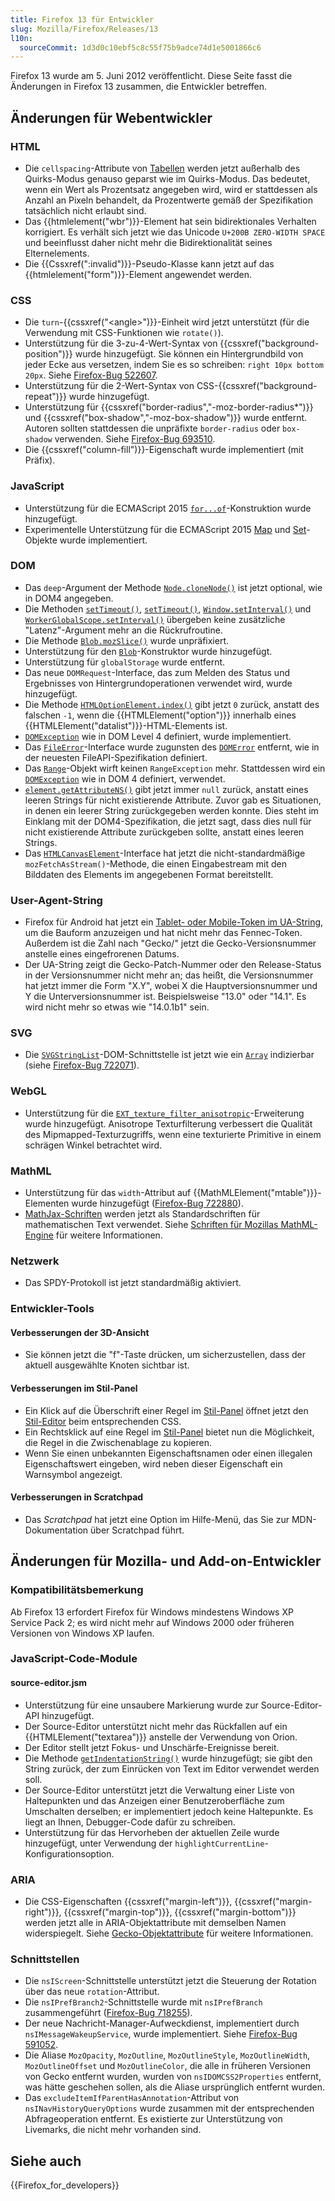 ```yaml
---
title: Firefox 13 für Entwickler
slug: Mozilla/Firefox/Releases/13
l10n:
  sourceCommit: 1d3d0c10ebf5c8c55f75b9adce74d1e5001866c6
---
```


Firefox 13 wurde am 5. Juni 2012 veröffentlicht. Diese Seite fasst die Änderungen in Firefox 13 zusammen, die Entwickler betreffen.

## Änderungen für Webentwickler

### HTML

- Die `cellspacing`-Attribute von [Tabellen](/de/docs/Web/HTML/Reference/Elements/table#cellspacing) werden jetzt außerhalb des Quirks-Modus genauso geparst wie im Quirks-Modus. Das bedeutet, wenn ein Wert als Prozentsatz angegeben wird, wird er stattdessen als Anzahl an Pixeln behandelt, da Prozentwerte gemäß der Spezifikation tatsächlich nicht erlaubt sind.
- Das {{htmlelement("wbr")}}-Element hat sein bidirektionales Verhalten korrigiert. Es verhält sich jetzt wie das Unicode `U+200B ZERO-WIDTH SPACE` und beeinflusst daher nicht mehr die Bidirektionalität seines Elternelements.
- Die {{Cssxref(":invalid")}}-Pseudo-Klasse kann jetzt auf das {{htmlelement("form")}}-Element angewendet werden.

### CSS

- Die `turn`-{{cssxref("&lt;angle&gt;")}}-Einheit wird jetzt unterstützt (für die Verwendung mit CSS-Funktionen wie `rotate()`).
- Unterstützung für die 3-zu-4-Wert-Syntax von {{cssxref("background-position")}} wurde hinzugefügt. Sie können ein Hintergrundbild von jeder Ecke aus versetzen, indem Sie es so schreiben: `right 10px bottom 20px`. Siehe [Firefox-Bug 522607](https://bugzil.la/522607).
- Unterstützung für die 2-Wert-Syntax von CSS-{{cssxref("background-repeat")}} wurde hinzugefügt.
- Unterstützung für {{cssxref("border-radius","-moz-border-radius*")}} und {{cssxref("box-shadow","-moz-box-shadow")}} wurde entfernt. Autoren sollten stattdessen die unpräfixte `border-radius` oder `box-shadow` verwenden. Siehe [Firefox-Bug 693510](https://bugzil.la/693510).
- Die {{cssxref("column-fill")}}-Eigenschaft wurde implementiert (mit Präfix).

### JavaScript

- Unterstützung für die ECMAScript 2015 [`for...of`](/de/docs/Web/JavaScript/Reference/Statements/for...of)-Konstruktion wurde hinzugefügt.
- Experimentelle Unterstützung für die ECMAScript 2015 [Map](/de/docs/Web/JavaScript/Reference/Global_Objects/Map) und [Set](/de/docs/Web/JavaScript/Reference/Global_Objects/Set)-Objekte wurde implementiert.

### DOM

- Das `deep`-Argument der Methode [`Node.cloneNode()`](/de/docs/Web/API/Node/cloneNode) ist jetzt optional, wie in DOM4 angegeben.
- Die Methoden [`setTimeout()`](/de/docs/Web/API/Window/setTimeout), [`setTimeout()`](/de/docs/Web/API/WorkerGlobalScope/setTimeout), [`Window.setInterval()`](/de/docs/Web/API/Window/setInterval) und [`WorkerGlobalScope.setInterval()`](/de/docs/Web/API/WorkerGlobalScope/setInterval) übergeben keine zusätzliche "Latenz"-Argument mehr an die Rückrufroutine.
- Die Methode [`Blob.mozSlice()`](/de/docs/Web/API/Blob) wurde unpräfixiert.
- Unterstützung für den [`Blob`](/de/docs/Web/API/Blob)-Konstruktor wurde hinzugefügt.
- Unterstützung für `globalStorage` wurde entfernt.
- Das neue `DOMRequest`-Interface, das zum Melden des Status und Ergebnisses von Hintergrundoperationen verwendet wird, wurde hinzugefügt.
- Die Methode [`HTMLOptionElement.index()`](/de/docs/Web/API/HTMLOptionElement) gibt jetzt `0` zurück, anstatt des falschen `-1`, wenn die {{HTMLElement("option")}} innerhalb eines {{HTMLElement("datalist")}}-HTML-Elements ist.
- [`DOMException`](/de/docs/Web/API/DOMException) wie in DOM Level 4 definiert, wurde implementiert.
- Das [`FileError`](/de/docs/Web/API/FileError)-Interface wurde zugunsten des [`DOMError`](/de/docs/Web/API/DOMError) entfernt, wie in der neuesten FileAPI-Spezifikation definiert.
- Das [`Range`](/de/docs/Web/API/Range)-Objekt wirft keinen `RangeException` mehr. Stattdessen wird ein [`DOMException`](/de/docs/Web/API/DOMException) wie in DOM 4 definiert, verwendet.
- [`element.getAttributeNS()`](/de/docs/Web/API/Element/getAttributeNS) gibt jetzt immer `null` zurück, anstatt eines leeren Strings für nicht existierende Attribute. Zuvor gab es Situationen, in denen ein leerer String zurückgegeben werden konnte. Dies steht im Einklang mit der DOM4-Spezifikation, die jetzt sagt, dass dies null für nicht existierende Attribute zurückgeben sollte, anstatt eines leeren Strings.
- Das [`HTMLCanvasElement`](/de/docs/Web/API/HTMLCanvasElement)-Interface hat jetzt die nicht-standardmäßige `mozFetchAsStream()`-Methode, die einen Eingabestream mit den Bilddaten des Elements im angegebenen Format bereitstellt.

### User-Agent-String

- Firefox für Android hat jetzt ein [Tablet- oder Mobile-Token im UA-String](/de/docs/Gecko_user_agent_string_reference#mobile_and_tablet_indicators), um die Bauform anzuzeigen und hat nicht mehr das Fennec-Token. Außerdem ist die Zahl nach "Gecko/" jetzt die Gecko-Versionsnummer anstelle eines eingefrorenen Datums.
- Der UA-String zeigt die Gecko-Patch-Nummer oder den Release-Status in der Versionsnummer nicht mehr an; das heißt, die Versionsnummer hat jetzt immer die Form "X.Y", wobei X die Hauptversionsnummer und Y die Unterversionsnummer ist. Beispielsweise "13.0" oder "14.1". Es wird nicht mehr so etwas wie "14.0.1b1" sein.

### SVG

- Die [`SVGStringList`](/de/docs/Web/API/SVGStringList)-DOM-Schnittstelle ist jetzt wie ein [`Array`](/de/docs/Web/JavaScript/Reference/Global_Objects/Array) indizierbar (siehe [Firefox-Bug 722071](https://bugzil.la/722071)).

### WebGL

- Unterstützung für die [`EXT_texture_filter_anisotropic`](/de/docs/Web/API/WebGL_API/Using_Extensions#ext_texture_filter_anisotropic)-Erweiterung wurde hinzugefügt. Anisotrope Texturfilterung verbessert die Qualität des Mipmapped-Texturzugriffs, wenn eine texturierte Primitive in einem schrägen Winkel betrachtet wird.

### MathML

- Unterstützung für das `width`-Attribut auf {{MathMLElement("mtable")}}-Elementen wurde hinzugefügt ([Firefox-Bug 722880](https://bugzil.la/722880)).
- [MathJax-Schriften](https://docs.mathjax.org/en/latest/output/fonts.html) werden jetzt als Standardschriften für mathematischen Text verwendet. Siehe [Schriften für Mozillas MathML-Engine](/de/docs/Mozilla_MathML_Project/Fonts) für weitere Informationen.

### Netzwerk

- Das SPDY-Protokoll ist jetzt standardmäßig aktiviert.

### Entwickler-Tools

#### Verbesserungen der 3D-Ansicht

- Sie können jetzt die "f"-Taste drücken, um sicherzustellen, dass der aktuell ausgewählte Knoten sichtbar ist.

#### Verbesserungen im Stil-Panel

- Ein Klick auf die Überschrift einer Regel im [Stil-Panel](https://firefox-source-docs.mozilla.org/devtools-user/page_inspector/index.html#css-pane) öffnet jetzt den [Stil-Editor](https://firefox-source-docs.mozilla.org/devtools-user/style_editor/index.html) beim entsprechenden CSS.
- Ein Rechtsklick auf eine Regel im [Stil-Panel](https://firefox-source-docs.mozilla.org/devtools-user/page_inspector/index.html#css-pane) bietet nun die Möglichkeit, die Regel in die Zwischenablage zu kopieren.
- Wenn Sie einen unbekannten Eigenschaftsnamen oder einen illegalen Eigenschaftswert eingeben, wird neben dieser Eigenschaft ein Warnsymbol angezeigt.

#### Verbesserungen in Scratchpad

- Das _Scratchpad_ hat jetzt eine Option im Hilfe-Menü, das Sie zur MDN-Dokumentation über Scratchpad führt.

## Änderungen für Mozilla- und Add-on-Entwickler

### Kompatibilitätsbemerkung

Ab Firefox 13 erfordert Firefox für Windows mindestens Windows XP Service Pack 2; es wird nicht mehr auf Windows 2000 oder früheren Versionen von Windows XP laufen.

### JavaScript-Code-Module

#### source-editor.jsm

- Unterstützung für eine unsaubere Markierung wurde zur Source-Editor-API hinzugefügt.
- Der Source-Editor unterstützt nicht mehr das Rückfallen auf ein {{HTMLElement("textarea")}} anstelle der Verwendung von Orion.
- Der Editor stellt jetzt Fokus- und Unschärfe-Ereignisse bereit.
- Die Methode [`getIndentationString()`](/de/docs/JavaScript_code_modules/source-editor.jsm#getIndentationString%28%29) wurde hinzugefügt; sie gibt den String zurück, der zum Einrücken von Text im Editor verwendet werden soll.
- Der Source-Editor unterstützt jetzt die Verwaltung einer Liste von Haltepunkten und das Anzeigen einer Benutzeroberfläche zum Umschalten derselben; er implementiert jedoch keine Haltepunkte. Es liegt an Ihnen, Debugger-Code dafür zu schreiben.
- Unterstützung für das Hervorheben der aktuellen Zeile wurde hinzugefügt, unter Verwendung der `highlightCurrentLine`-Konfigurationsoption.

### ARIA

- Die CSS-Eigenschaften {{cssxref("margin-left")}}, {{cssxref("margin-right")}}, {{cssxref("margin-top")}}, {{cssxref("margin-bottom")}} werden jetzt alle in ARIA-Objektattribute mit demselben Namen widerspiegelt. Siehe [Gecko-Objektattribute](/de/docs/Accessibility/AT-APIs/Gecko/Attrs) für weitere Informationen.

### Schnittstellen

- Die `nsIScreen`-Schnittstelle unterstützt jetzt die Steuerung der Rotation über das neue `rotation`-Attribut.
- Die `nsIPrefBranch2`-Schnittstelle wurde mit `nsIPrefBranch` zusammengeführt ([Firefox-Bug 718255](https://bugzil.la/718255)).
- Der neue Nachricht-Manager-Aufweckdienst, implementiert durch `nsIMessageWakeupService`, wurde implementiert. Siehe [Firefox-Bug 591052](https://bugzil.la/591052).
- Die Aliase `MozOpacity`, `MozOutline`, `MozOutlineStyle`, `MozOutlineWidth`, `MozOutlineOffset` und `MozOutlineColor`, die alle in früheren Versionen von Gecko entfernt wurden, wurden von `nsIDOMCSS2Properties` entfernt, was hätte geschehen sollen, als die Aliase ursprünglich entfernt wurden.
- Das `excludeItemIfParentHasAnnotation`-Attribut von `nsINavHistoryQueryOptions` wurde zusammen mit der entsprechenden Abfrageoperation entfernt. Es existierte zur Unterstützung von Livemarks, die nicht mehr vorhanden sind.

## Siehe auch

{{Firefox_for_developers}}
